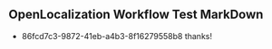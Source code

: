 ## OpenLocalization Workflow Test MarkDown
* 86fcd7c3-9872-41eb-a4b3-8f16279558b8 thanks!

<!--HONumber=Dec16_HO1-->


